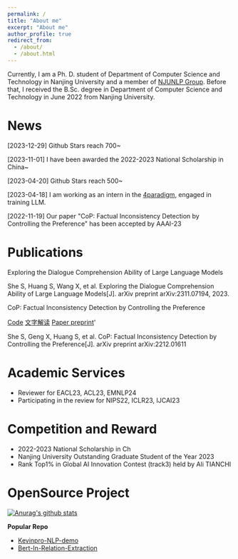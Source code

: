 ```yaml
---
permalink: /
title: "About me"
excerpt: "About me"
author_profile: true
redirect_from: 
  - /about/
  - /about.html
---
```


Currently, I am a Ph. D. student of Department of Computer Science and Technology in Nanjing University and a member of [NJUNLP Group](http://nlp.nju.edu.cn/homepage). Before that, I received the B.Sc. degree in Department of Computer Science and Technology in June 2022 from Nanjing University.







News
==========
\[2023-12-29\] Github Stars reach 700~

\[2023-11-01\] I have been awarded the 2022-2023 National Scholarship in China~

\[2023-04-20\] Github Stars reach 500~

\[2023-04-18\] I am working as an intern in the [4paradigm](https://www.4paradigm.com/index.html), engaged in training LLM.

\[2022-11-19\] Our paper "CoP: Factual Inconsistency Detection by Controlling the Preference" has been accepted by AAAI-23 

# Publications 
Exploring the Dialogue Comprehension Ability of Large Language Models

She S, Huang S, Wang X, et al. Exploring the Dialogue Comprehension Ability of Large Language Models[J]. arXiv preprint arXiv:2311.07194, 2023.


CoP: Factual Inconsistency Detection by Controlling the Preference 

[Code](https://github.com/NJUNLP/CoP) [文字解读](https://mp.weixin.qq.com/s/c3Wvp3b5hqN5CFvl2o92PQ) [Paper preprint](https://arxiv.org/abs/2212.01611)' 

She S, Geng X, Huang S, et al. CoP: Factual Inconsistency Detection by Controlling the Preference[J]. arXiv preprint arXiv:2212.01611






# Academic Services
- Reviewer for EACL23, ACL23, EMNLP24
- Participating in the review for NIPS22, ICLR23, IJCAI23

# Competition and Reward
- 2022-2023 National Scholarship in Ch
- Nanjing University Outstanding Graduate Student of the Year 2023
- Rank Top1% in Global AI Innovation Contest (track3) held by Ali TIANCHI

# OpenSource Project
[![Anurag's github stats](https://github-readme-stats.vercel.app/api?username=Ricardokevins)](https://github.com/anuraghazra/github-readme-stats)

<!--- <a href="https://github.com/anuraghazra/github-readme-stats"><img align="right" src="https://github-readme-stats.vercel.app/api?theme=vue&include_all_commits=true&username=Ricardokevins&show_icons=true&hide_border=true"></a> --->

**Popular Repo**
- [Kevinpro-NLP-demo](https://github.com/Ricardokevins/Kevinpro-NLP-demo) 
- [Bert-In-Relation-Extraction](https://github.com/Ricardokevins/Bert-In-Relation-Extraction)
  